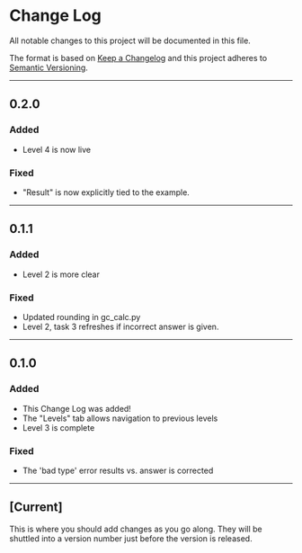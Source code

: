 # Change Log

All notable changes to this project will be documented in this file.

The format is based on [Keep a Changelog](http://keepachangelog.com/)
and this project adheres to [Semantic Versioning](http://semver.org/).

---

## 0.2.0

### Added

* Level 4 is now live

### Fixed

* "Result" is now explicitly tied to the example.

---

## 0.1.1

### Added

* Level 2 is more clear

### Fixed

* Updated rounding in gc_calc.py
* Level 2, task 3 refreshes if incorrect answer is given.

---

## 0.1.0

### Added

* This Change Log was added!
* The "Levels" tab allows navigation to previous levels
* Level 3 is complete

### Fixed

* The 'bad type' error results vs. answer is corrected

---

## [Current]

This is where you should add changes as you go along.
They will be shuttled into a version number just before the version is released.
